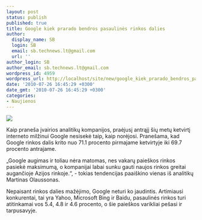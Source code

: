 ```yaml
---
layout: post
status: publish
published: true
title: Google kiek prarado bendros pasaulinės rinkos dalies
author:
  display_name: SB
  login: SB
  email: sb.technews.lt@gmail.com
  url: ''
author_login: SB
author_email: sb.technews.lt@gmail.com
wordpress_id: 4959
wordpress_url: http://localhost/site/new/google_kiek_prarado_bendros_pasaulines_rinkos_dalies/
date: '2010-07-26 16:45:29 +0300'
date_gmt: '2010-07-26 16:45:29 +0300'
categories:
- Naujienos
---
```

<div class="imgright"><img src="http://www.part.lt/img/5cb5b4057bab0a4d4b2b42aadabe6334745.jpg"  /></div>
<p>Kaip praneša įvairios analitikų kompanijos, praėjusį antrąjį šių metų ketvirtį interneto milžinui Google nesisekė taip, kaip norėjosi. Pranešama, kad Google rinkos dalis krito nuo 71.1 procento pirmajame ketvirtyje iki 69.7 procento antrajame.</p>
<p>„Google augimas ir toliau nėra matomas, nes vakarų paieškos rinkos pasiekė maksimumą, o kompanijai labai sunku gauti naujos rinkos greitai augančioje Azijos rinkoje.“, - tokias tendencijas paaiškino vienas iš analitikų Martinas Olaussonas.</p>
<p>Nepaisant rinkos dalies mažėjimo, Google neturi ko jaudintis. Artimiausi konkurentai, tai yra Yahoo, Microsoft Bing ir Baidu, pasaulinės rinkos turi atitinkamai vos 5.4, 4.8 ir 4.6 procento, o šie paieškos varikliai pešasi ir tarpusavyje.<br /></p>

